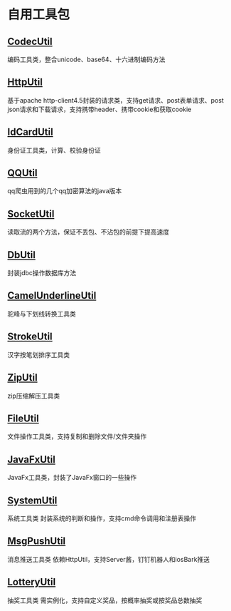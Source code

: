 # 自用工具包

## [CodecUtil](src/main/java/cn/xanderye/util/CodecUtil.java)

编码工具类，整合unicode、base64、十六进制编码方法

## [HttpUtil](src/main/java/cn/xanderye/util/HttpUtil.java)

基于apache http-client4.5封装的请求类，支持get请求、post表单请求、post json请求和下载请求，支持携带header、携带cookie和获取cookie

## [IdCardUtil](src/main/java/cn/xanderye/util/IdCardUtil.java)

身份证工具类，计算、校验身份证

## [QQUtil](src/main/java/cn/xanderye/util/QQUtil.java)

qq爬虫用到的几个qq加密算法的java版本

## [SocketUtil](src/main/java/cn/xanderye/util/SocketUtil.java)

读取流的两个方法，保证不丢包、不沾包的前提下提高速度

## [DbUtil](src/main/java/cn/xanderye/util/DbUtil.java)

封装jdbc操作数据库方法

## [CamelUnderlineUtil](src/main/java/cn/xanderye/util/CamelUnderlineUtil.java)

驼峰与下划线转换工具类

## [StrokeUtil](src/main/java/cn/xanderye/util/StrokeUtil.java)

汉字按笔划排序工具类

## [ZipUtil](src/main/java/cn/xanderye/util/ZipUtil.java)

zip压缩解压工具类

## [FileUtil](src/main/java/cn/xanderye/util/FileUtil.java)

文件操作工具类，支持复制和删除文件/文件夹操作

## [JavaFxUtil](src/main/java/cn/xanderye/util/JavaFxUtil.java)

JavaFx工具类，封装了JavaFx窗口的一些操作

## [SystemUtil](src/main/java/cn/xanderye/util/SystemUtil.java)

系统工具类 封装系统的判断和操作，支持cmd命令调用和注册表操作

## [MsgPushUtil](src/main/java/cn/xanderye/util/MsgPushUtil.java)

消息推送工具类 依赖HttpUtil，支持Server酱，钉钉机器人和iosBark推送

## [LotteryUtil](src/main/java/cn/xanderye/util/LotteryUtil.java)

抽奖工具类 需实例化，支持自定义奖品，按概率抽奖或按奖品总数抽奖

